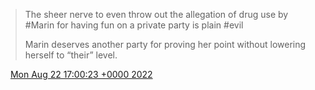 > The sheer nerve to even throw out the allegation of drug use by \#Marin for having fun on a private party is plain \#evil   
>   
> Marin deserves another party for proving her point without lowering herself to “their” level\.

<img src="../../media/tweet.ico" width="12" /> [Mon Aug 22 17:00:23 +0000 2022](https://twitter.com/DromerDenker/status/1561760203636641792)